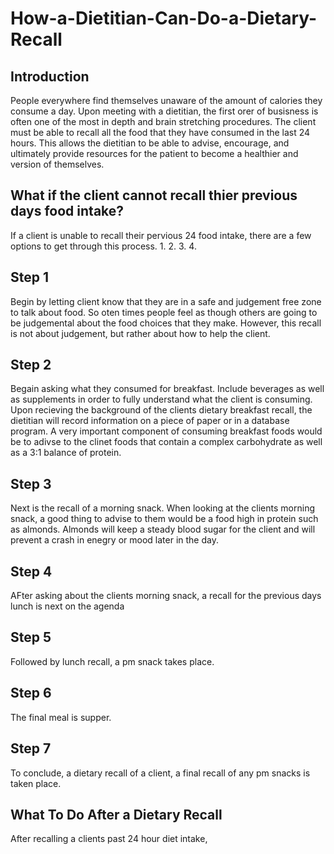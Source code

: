 # How-a-Dietitian-Can-Do-a-Dietary-Recall

## Introduction ## 
People everywhere find themselves unaware of the amount of calories they consume a day. 
Upon meeting with a dietitian, the first orer of busisness is often one of the most in depth and brain stretching procedures. 
The client must be able to recall all the food that they have consumed in the last 24 hours. 
This allows the dietitian to be able to advise, encourage, and ultimately provide resources for the patient to become a healthier and version of themselves. 

## What if the client cannot recall thier previous days food intake? ##
If a client is unable to recall their pervious 24 food intake, there are a few options to get through this process. 
1.
2.
3.
4.

## Step 1 ##
Begin by letting client know that they are in a safe and judgement free zone to talk about food. 
So oten times people feel as though others are going to be judgemental about the food choices that they make. 
However, this recall is not about judgement, but rather about how to help the client. 

## Step 2 ##
Begain asking what they consumed for breakfast. 
Include beverages as well as supplements in order to fully understand what the client is consuming.
Upon recieving the background of the clients dietary breakfast recall, the dietitian will record information on a piece of paper or in a database program. 
A very important component of consuming breakfast foods would be to adivse to the clinet foods that contain a complex carbohydrate as well as a 3:1 balance of protein. 

## Step 3 ##
Next is the recall of a morning snack. 
When looking at the clients morning snack, a good thing to advise to them would be a food high in protein such as almonds.
Almonds will keep a steady blood sugar for the client and will prevent a crash in enegry or mood later in the day. 

## Step 4 ##
AFter asking about the clients morning snack, a recall for the previous days lunch is next on the agenda

## Step 5 ##
Followed by lunch recall, a pm snack takes place.  

## Step 6 ##
The final meal is supper. 

## Step 7 ##
To conclude, a dietary recall of a client, a final recall of any pm snacks is taken place. 

## What To Do After a Dietary Recall ##
After recalling a clients past 24 hour diet intake, 


